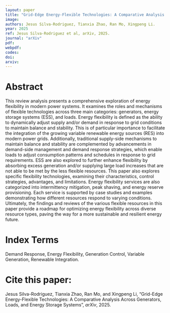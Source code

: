```yaml
---
layout: paper
title: "Grid-Edge Energy-Flexible Technologies: A Comparative Analysis Across Generators, Loads, and Energy Storage Systems"
image: 
authors: Jesus Silva-Rodriguez, Tianxia Zhao, Ran Mo, Xingpeng Li.
year: 2025
ref: Jesus Silva-Rodriguez et al, arXiv, 2025. 
journal: "arXiv"
pdf: 
webpdf: 
codes: 
doi: 
arxiv: 
---
```


# Abstract
This review analysis presents a comprehensive exploration of energy flexibility in modern power systems. It examines the roles and mechanisms of flexible technologies across three main categories: generators, energy storage systems (ESS), and loads. Energy flexibility is defined as the ability to dynamically adjust supply and/or demand in response to grid conditions to maintain balance and stability. This is of particular importance to facilitate the integration of the growing variable renewable energy sources (RES) into modern power grids. Additionally, traditional supply-side mechanisms to maintain balance and stability are complemented by advancements in demand-side management and demand response strategies, which enable loads to adjust consumption patterns and schedules in response to grid requirements. ESS are also explored to further enhance flexibility by absorbing excess generation and/or supplying large load increases that are not able to be met by the less flexible resources. This paper also explores specific flexibility technologies, examining their characteristics, control strategies, advantages, and limitations. Energy flexibility services are also categorized into intermittency mitigation, peak shaving, and energy reserve provisioning. Each service is supported by case studies and examples demonstrating how different resources respond to varying conditions. Ultimately, the findings and reviews of the various flexible resources in this paper provide a roadmap for optimizing energy flexibility across diverse resource types, paving the way for a more sustainable and resilient energy future.

# Index Terms
Demand Response, Energy Flexibility, Generation Control, Variable Generation, Renewable Integration.

# Cite this paper:
Jesus Silva-Rodriguez, Tianxia Zhao, Ran Mo, and Xingpeng Li, “Grid-Edge Energy-Flexible Technologies: A Comparative Analysis Across Generators, Loads, and Energy Storage Systems”, *arXiv*, 2025.

